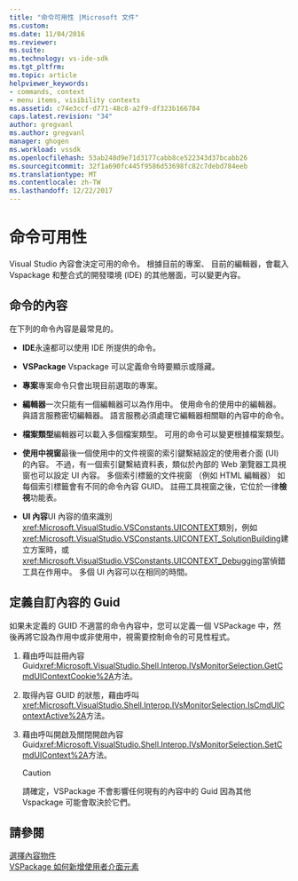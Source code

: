 ```yaml
---
title: "命令可用性 |Microsoft 文件"
ms.custom: 
ms.date: 11/04/2016
ms.reviewer: 
ms.suite: 
ms.technology: vs-ide-sdk
ms.tgt_pltfrm: 
ms.topic: article
helpviewer_keywords:
- commands, context
- menu items, visibility contexts
ms.assetid: c74e3ccf-d771-48c8-a2f9-df323b166784
caps.latest.revision: "34"
author: gregvanl
ms.author: gregvanl
manager: ghogen
ms.workload: vssdk
ms.openlocfilehash: 53ab248d9e71d3177cabb8ce522343d37bcabb26
ms.sourcegitcommit: 32f1a690fc445f9586d53698fc82c7debd784eeb
ms.translationtype: MT
ms.contentlocale: zh-TW
ms.lasthandoff: 12/22/2017
---
```

# <a name="command-availability"></a>命令可用性
Visual Studio 內容會決定可用的命令。 根據目前的專案、 目前的編輯器，會載入 Vspackage 和整合式的開發環境 (IDE) 的其他層面，可以變更內容。  
  
## <a name="command-contexts"></a>命令的內容  
 在下列的命令內容是最常見的。  
  
-   **IDE**永遠都可以使用 IDE 所提供的命令。  
  
-   **VSPackage** Vspackage 可以定義命令時要顯示或隱藏。  
  
-   **專案**專案命令只會出現目前選取的專案。  
  
-   **編輯器**一次只能有一個編輯器可以為作用中。 使用命令的使用中的編輯器。 與語言服務密切編輯器。 語言服務必須處理它編輯器相關聯的內容中的命令。  
  
-   **檔案類型**編輯器可以載入多個檔案類型。 可用的命令可以變更根據檔案類型。  
  
-   **使用中視窗**最後一個使用中的文件視窗的索引鍵繫結設定的使用者介面 (UI) 的內容。 不過，有一個索引鍵繫結資料表，類似於內部的 Web 瀏覽器工具視窗也可以設定 UI 內容。 多個索引標籤的文件視窗 （例如 HTML 編輯器） 如每個索引標籤會有不同的命令內容 GUID。 註冊工具視窗之後，它位於一律**檢視**功能表。  
  
-   **UI 內容**UI 內容的值來識別<xref:Microsoft.VisualStudio.VSConstants.UICONTEXT>類別，例如<xref:Microsoft.VisualStudio.VSConstants.UICONTEXT_SolutionBuilding>建立方案時，或<xref:Microsoft.VisualStudio.VSConstants.UICONTEXT_Debugging>當偵錯工具在作用中。 多個 UI 內容可以在相同的時間。  
  
## <a name="defining-custom-context-guids"></a>定義自訂內容的 Guid  
 如果未定義的 GUID 不適當的命令內容中，您可以定義一個 VSPackage 中，然後再將它設為作用中或非使用中，視需要控制命令的可見性程式。  
  
1.  藉由呼叫註冊內容 Guid<xref:Microsoft.VisualStudio.Shell.Interop.IVsMonitorSelection.GetCmdUIContextCookie%2A>方法。  
  
2.  取得內容 GUID 的狀態，藉由呼叫<xref:Microsoft.VisualStudio.Shell.Interop.IVsMonitorSelection.IsCmdUIContextActive%2A>方法。  
  
3.  藉由呼叫開啟及關閉開啟內容 Guid<xref:Microsoft.VisualStudio.Shell.Interop.IVsMonitorSelection.SetCmdUIContext%2A>方法。  
  
    > [!CAUTION]
    >  請確定，VSPackage 不會影響任何現有的內容中的 Guid 因為其他 Vspackage 可能會取決於它們。  
  
## <a name="see-also"></a>請參閱  
 [選擇內容物件](../../extensibility/internals/selection-context-objects.md)   
 [VSPackage 如何新增使用者介面元素](../../extensibility/internals/how-vspackages-add-user-interface-elements.md)
